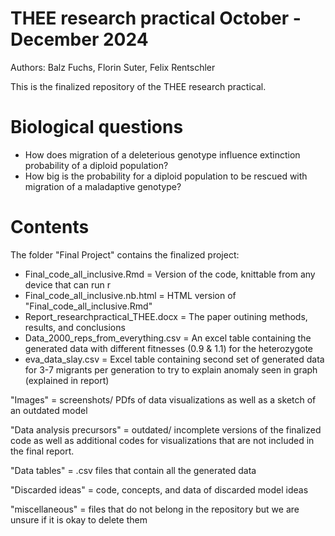# THEE research practical October - December 2024
Authors: Balz Fuchs, Florin Suter, Felix Rentschler

This is the finalized repository of the THEE research practical. 
# Biological questions
- How does migration of a deleterious genotype influence extinction probability of a diploid population?
- How big is the probability for a diploid population to be rescued with migration of a maladaptive genotype?


# Contents
The folder "Final Project" contains the finalized project:
 - Final_code_all_inclusive.Rmd = Version of the code, knittable from any device that can run r
 - Final_code_all_inclusive.nb.html = HTML version of "Final_code_all_inclusive.Rmd"
 - Report_researchpractical_THEE.docx = The paper outining methods, results, and conclusions
 - Data_2000_reps_from_everything.csv = An excel table containing the generated data with different fitnesses (0.9 & 1.1) for the heterozygote
 - eva_data_slay.csv = Excel table containing second set of generated data for 3-7 migrants per generation to try to explain anomaly seen in graph (explained in report)

"Images" = screenshots/ PDfs of data visualizations as well as a sketch of an outdated model

"Data analysis precursors" =   outdated/ incomplete versions of the finalized code as well as additional codes for visualizations that are not included in the final report.

"Data tables" = .csv files that contain all the generated data

"Discarded ideas" = code, concepts, and data of discarded model ideas

"miscellaneous" = files that do not belong in the repository but we are unsure if it is okay to delete them

